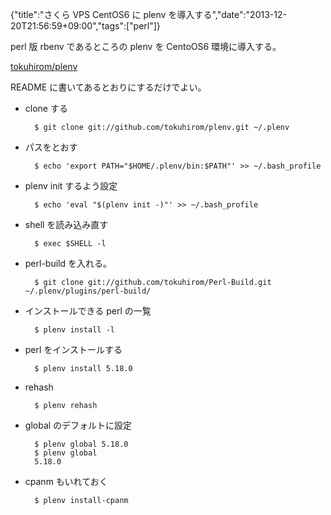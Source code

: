 {"title":"さくら VPS CentOS6 に plenv を導入する","date":"2013-12-20T21:56:59+09:00","tags":["perl"]}

perl 版 rbenv であるところの plenv を CentoOS6 環境に導入する。

[tokuhirom/plenv](https://github.com/tokuhirom/plenv)

README に書いてあるとおりにするだけでよい。

- clone する

        $ git clone git://github.com/tokuhirom/plenv.git ~/.plenv

- パスをとおす

        $ echo 'export PATH="$HOME/.plenv/bin:$PATH"' >> ~/.bash_profile

- plenv init するよう設定

        $ echo 'eval "$(plenv init -)"' >> ~/.bash_profile

- shell を読み込み直す

        $ exec $SHELL -l

- perl-build を入れる。

        $ git clone git://github.com/tokuhirom/Perl-Build.git ~/.plenv/plugins/perl-build/

- インストールできる perl の一覧

        $ plenv install -l

- perl をインストールする

        $ plenv install 5.18.0

- rehash

        $ plenv rehash

- global のデフォルトに設定

        $ plenv global 5.18.0
        $ plenv global
        5.18.0

- cpanm もいれておく

        $ plenv install-cpanm

